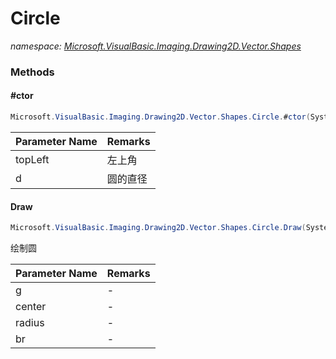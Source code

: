 ﻿# Circle
_namespace: [Microsoft.VisualBasic.Imaging.Drawing2D.Vector.Shapes](./index.md)_





### Methods

#### #ctor
```csharp
Microsoft.VisualBasic.Imaging.Drawing2D.Vector.Shapes.Circle.#ctor(System.Drawing.Point,System.Int32,System.Drawing.Color)
```


|Parameter Name|Remarks|
|--------------|-------|
|topLeft|左上角|
|d|圆的直径|


#### Draw
```csharp
Microsoft.VisualBasic.Imaging.Drawing2D.Vector.Shapes.Circle.Draw(System.Drawing.Graphics@,System.Drawing.Point,System.Single,System.Drawing.Brush,Microsoft.VisualBasic.Imaging.Drawing2D.Vector.Shapes.Border)
```
绘制圆

|Parameter Name|Remarks|
|--------------|-------|
|g|-|
|center|-|
|radius|-|
|br|-|



